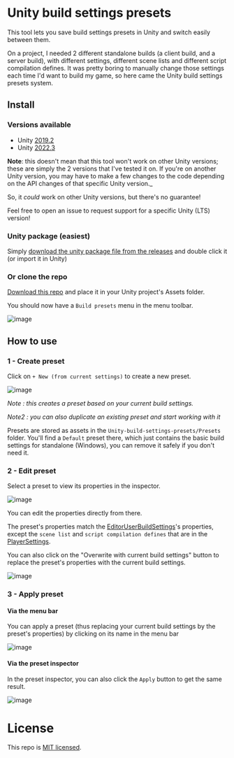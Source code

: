 # Unity build settings presets

This tool lets you save build settings presets in Unity and switch easily between them.

On a project, I needed 2 different standalone builds (a client build, and a server build), with different settings, different scene lists and different script compilation defines. It was pretty boring to manually change those settings each time I'd want to build my game, so here came the Unity build settings presets system.

## Install
### Versions available
- Unity [2019.2](https://github.com/Telroshan/Unity-build-settings-presets/releases/tag/2019.2)
- Unity [2022.3](https://github.com/Telroshan/Unity-build-settings-presets/releases/tag/2022.3)

**Note**: this doesn't mean that this tool won't work on other Unity versions; these are simply the 2 versions that I've tested it on.
If you're on another Unity version, you may have to make a few changes to the code depending on the API changes of that specific Unity version._

So, it _could_ work on other Unity versions, but there's no guarantee!

Feel free to open an issue to request support for a specific Unity (LTS) version!

### Unity package (easiest)
Simply [download the unity package file from the releases](https://github.com/Telroshan/Unity-build-settings-presets/releases/latest/download/BuildSettingsPresets.unitypackage) and double click it (or import it in Unity)

### Or clone the repo
[Download this repo](https://github.com/Telroshan/Unity-build-settings-presets/archive/master.zip) and place it in your Unity project's Assets folder.


You should now have a `Build presets` menu in the menu toolbar.

![image](https://user-images.githubusercontent.com/19146183/64428975-46620e00-d0b5-11e9-8752-e544654a8ff4.png)

## How to use
### 1 - Create preset
Click on `+ New (from current settings)` to create a new preset.

![image](https://user-images.githubusercontent.com/19146183/64429643-b91fb900-d0b6-11e9-84ad-6bb1d3f42ed9.png)

_Note : this creates a preset based on your current build settings._

_Note2 : you can also duplicate an existing preset and start working with it_

Presets are stored as assets in the `Unity-build-settings-presets/Presets` folder. You'll find a `Default` preset there, which just contains the basic build settings for standalone (Windows), you can remove it safely if you don't need it.

### 2 - Edit preset
Select a preset to view its properties in the inspector.

![image](https://user-images.githubusercontent.com/19146183/64432085-1b2eed00-d0bc-11e9-8139-aeac76a125bd.png)

You can edit the properties directly from there.

The preset's properties match the [EditorUserBuildSettings](https://docs.unity3d.com/ScriptReference/EditorUserBuildSettings.html)'s properties, except the `scene list` and `script compilation defines` that are in the [PlayerSettings](https://docs.unity3d.com/ScriptReference/PlayerSettings.html).

You can also click on the "Overwrite with current build settings" button to replace the preset's properties with the current build settings.

![image](https://user-images.githubusercontent.com/19146183/64432161-3ef23300-d0bc-11e9-8018-eb8c11b91f80.png)

### 3 - Apply preset
#### Via the menu bar
You can apply a preset (thus replacing your current build settings by the preset's properties) by clicking on its name in the menu bar

![image](https://user-images.githubusercontent.com/19146183/64430739-32201000-d0b9-11e9-9d00-e1d5afdd965b.png)

#### Via the preset inspector
In the preset inspector, you can also click the `Apply` button to get the same result.

![image](https://user-images.githubusercontent.com/19146183/64432238-6fd26800-d0bc-11e9-927f-8cc24ffc6a71.png)

# License
This repo is [MIT licensed](https://github.com/Telroshan/Unity-build-settings-presets/blob/master/LICENSE.md).
